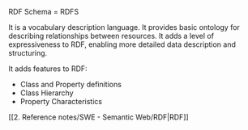 RDF Schema = RDFS

It is a vocabulary description language. It provides basic ontology for describing relationships between resources. It adds a level of expressiveness to RDF, enabling more detailed data description and structuring.

It adds features to RDF:
- Class and Property definitions
- Class Hierarchy
- Property Characteristics

[[2. Reference notes/SWE - Semantic Web/RDF|RDF]]